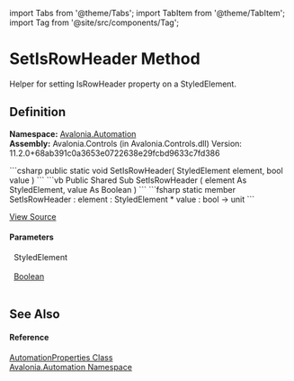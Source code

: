 import Tabs from '@theme/Tabs'; 
import TabItem from '@theme/TabItem'; 
import Tag from '@site/src/components/Tag'; 

# SetIsRowHeader Method


Helper for setting IsRowHeader property on a StyledElement.



## Definition
**Namespace:** <a href="N_Avalonia_Automation">Avalonia.Automation</a>  
**Assembly:** Avalonia.Controls (in Avalonia.Controls.dll) Version: 11.2.0+68ab391c0a3653e0722638e29fcbd9633c7fd386

<Tabs groupId="api-code-preview">
<TabItem value="csharp" label="C#">
```csharp
public static void SetIsRowHeader(
	StyledElement element,
	bool value
)
```
</TabItem>
<TabItem value="vb" label="VB">
```vb
Public Shared Sub SetIsRowHeader ( 
	element As StyledElement,
	value As Boolean
)
```
</TabItem>
<TabItem value="fsharp" label="F#">
```fsharp
static member SetIsRowHeader : 
        element : StyledElement * 
        value : bool -> unit 
```
</TabItem>
</Tabs>



<a href="https://github.com/AvaloniaUI/Avalonia/tree/master/srcAvalonia.Controls/Automation/AutomationProperties.cs#L348" title="View the source code">View Source</a>



#### Parameters
<dl><dt>  StyledElement</dt><dd> </dd><dt>  <a href="https://learn.microsoft.com/dotnet/api/system.boolean" target="_blank" rel="noopener noreferrer">Boolean</a></dt><dd> </dd></dl>

## See Also


#### Reference
<a href="T_Avalonia_Automation_AutomationProperties">AutomationProperties Class</a>  
<a href="N_Avalonia_Automation">Avalonia.Automation Namespace</a>  
